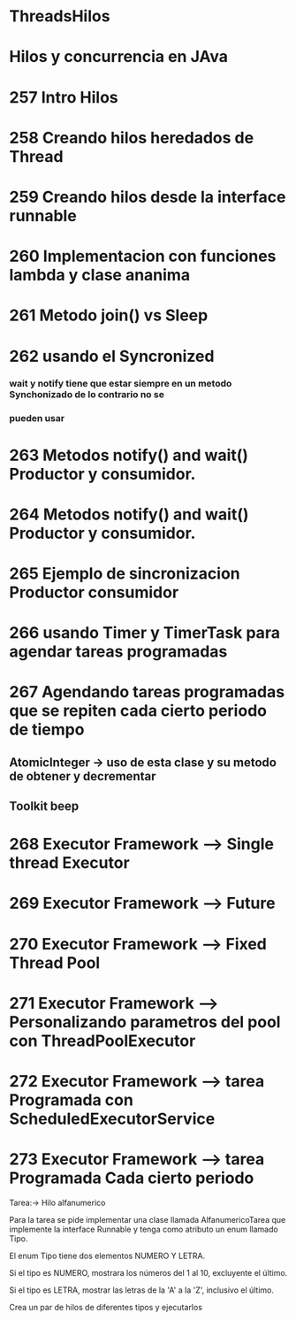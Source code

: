 # ThreadsHilos
# Hilos y concurrencia en JAva 
# 257 Intro Hilos
# 258 Creando hilos heredados de Thread
# 259 Creando hilos desde la interface runnable
# 260 Implementacion con funciones lambda y clase ananima 
# 261 Metodo join() vs Sleep 
# 262 usando el Syncronized 
###    wait y notify tiene que estar siempre en un metodo Synchonizado de lo contrario no se
###    pueden usar

# 263 Metodos notify() and wait() Productor y consumidor.
# 264 Metodos notify() and wait() Productor y consumidor.
# 265 Ejemplo de sincronizacion Productor consumidor
# 266 usando Timer y TimerTask para agendar tareas programadas
# 267 Agendando tareas programadas que se repiten cada cierto periodo de tiempo
 ## AtomicInteger -> uso de esta clase y su metodo de obtener y decrementar 
 ## Toolkit beep
# 268 Executor Framework --> Single thread Executor
# 269 Executor Framework --> Future
# 270 Executor Framework --> Fixed Thread Pool
# 271 Executor Framework --> Personalizando parametros del pool con ThreadPoolExecutor
# 272 Executor Framework --> tarea Programada con ScheduledExecutorService
# 273 Executor Framework --> tarea Programada Cada cierto periodo
 
Tarea:-> Hilo alfanumerico

Para la tarea se pide implementar una clase llamada AlfanumericoTarea que implemente la interface Runnable y tenga como atributo un enum llamado Tipo.

El enum Tipo tiene dos elementos NUMERO Y LETRA.

Si el tipo es NUMERO, mostrara los números del 1 al 10, excluyente el último.

Si el tipo es LETRA, mostrar las letras de la 'A' a la 'Z', inclusivo el último.

Crea un par de hilos de diferentes tipos y ejecutarlos



